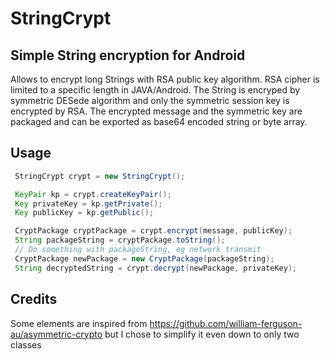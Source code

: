 # StringCrypt
## Simple String encryption for Android

Allows to encrypt long Strings with RSA public key algorithm. RSA cipher is limited to a specific
length in JAVA/Android. The String is encryped by symmetric DESede algorithm and only the symmetric
session key is encrypted by RSA. The encrypted message and the symmetric key are packaged and can
be exported as base64 encoded string or byte array.

## Usage
```java
 StringCrypt crypt = new StringCrypt();

 KeyPair kp = crypt.createKeyPair();
 Key privateKey = kp.getPrivate();
 Key publicKey = kp.getPublic();

 CryptPackage cryptPackage = crypt.encrypt(message, publicKey);
 String packageString = cryptPackage.toString();
 // Do something with packageString, eg network transmit
 CryptPackage newPackage = new CryptPackage(packageString);
 String decryptedString = crypt.decrypt(newPackage, privateKey);
```

## Credits
Some elements are inspired from https://github.com/william-ferguson-au/asymmetric-crypto but I
chose to simplify it even down to only two classes
